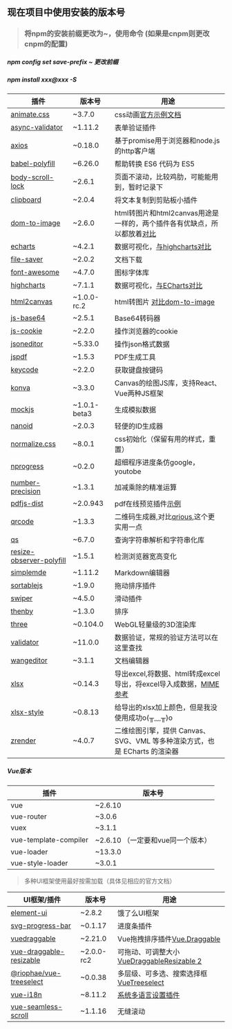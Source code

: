 ## 现在项目中使用安装的版本号

> ### 将npm的安装前缀更改为~，使用命令 (如果是cnpm则更改cnpm的配置)

##### npm config set save-prefix ~ 更改前缀

##### npm install xxx@xxx -S

| 插件                                                         | 版本号       | 用途                                                         |
| ------------------------------------------------------------ | ------------ | ------------------------------------------------------------ |
| [animate.css](https://github.com/daneden/animate.css)        | ~3.7.0       | css动画[官方示例文档](https://daneden.github.io/animate.css/) |
| [async-validator](https://github.com/yiminghe/async-validator) | ~1.11.2      | 表单验证插件                                                 |
| [axios](https://github.com/axios/axios)                      | ~0.18.0      | 基于promise用于浏览器和node.js的http客户端                   |
| [babel-polyfill](https://github.com/babel/babel/tree/master/packages/babel-polyfill) | ~6.26.0      | 帮助转换 ES6 代码为 ES5                                      |
| [body-scroll-lock](https://github.com/willmcpo/body-scroll-lock) | ~2.6.1       | 页面不滚动，比较鸡肋，可能能用到，暂时记录下                 |
| [clipboard](https://github.com/zenorocha/clipboard.js)       | ~2.0.4       | 将文本复制到剪贴板小插件                                     |
| [dom-to-image](https://github.com/tsayen/dom-to-image)       | ~2.6.0       | html转图片和html2canvas用途是一样的，两个插件各有优缺点，所以都放着[对比](https://www.jianshu.com/p/a99312eacf4f?t=123) |
| [echarts](https://github.com/apache/incubator-echarts)       | ~4.2.1       | 数据可视化，[与highcharts对比](https://www.jianshu.com/p/6ac06c9052ae) |
| [file-saver](https://github.com/eligrey/FileSaver.js)        | ~2.0.2       | 文档下载                                                     |
| [font-awesome](http://fontawesome.dashgame.com/)             | ~4.7.0       | 图标字体库                                                   |
| [highcharts](https://github.com/highcharts/highcharts-dist)  | ~7.1.1       | 数据可视化，[与ECharts对比](https://www.jianshu.com/p/6ac06c9052ae) |
| [html2canvas](https://github.com/niklasvh/html2canvas)       | ~1.0.0-rc.2  | html转图片 [对比dom-to-image](https://www.jianshu.com/p/a99312eacf4f?t=123) |
| [js-base64](https://github.com/dankogai/js-base64)           | ~2.5.1       | Base64转码器                                                 |
| [js-cookie](https://github.com/js-cookie/js-cookie)          | ~2.2.0       | 操作浏览器的cookie                                           |
| [jsoneditor](https://github.com/josdejong/jsoneditor)        | ~5.33.0      | 操作json格式数据                                             |
| [jspdf](https://github.com/MrRio/jsPDF)                      | ~1.5.3       | PDF生成工具                                                  |
| [keycode](https://github.com/wesbos/keycodes)                | ~2.2.0       | 获取键盘按键码                                               |
| [konva](https://github.com/konvajs/konva)                    | ~3.3.0       | Canvas的绘图JS库，支持React、Vue两种JS框架                   |
| [mockjs](https://github.com/nuysoft/Mock)                    | ~1.0.1-beta3 | 生成模拟数据                                                 |
| [nanoid](https://github.com/ai/nanoid)                       | ~2.0.3       | 轻便的ID生成器                                               |
| [normalize.css](https://github.com/necolas/normalize.css)    | ~8.0.1       | css初始化（保留有用的样式，重置）                            |
| [nprogress](https://github.com/rstacruz/nprogress)           | ~0.2.0       | 超细程序进度条仿google，youtobe                              |
| [number-precision](https://github.com/nefe/number-precision) | ~1.3.1       | 加减乘除的精准运算                                           |
| [pdfjs-dist](https://github.com/mozilla/pdfjs-dist)          | ~2.0.943     | pdf在线预览插件[示例](https://github.com/mozilla/pdf.js)     |
| [qrcode](https://github.com/soldair/node-qrcode)             | ~1.3.3       | 二维码生成器,对比[qrious](https://github.com/neocotic/qrious),这个更实用一点 |
| [qs](https://github.com/ljharb/qs)                           | ~6.7.0       | 查询字符串解析和字符串化库                                   |
| [resize-observer-polyfill](https://github.com/que-etc/resize-observer-polyfill) | ~1.5.1       | 检测浏览器宽高变化                                           |
| [simplemde](https://github.com/sparksuite/simplemde-markdown-editor) | ~1.11.2      | Markdown编辑器                                               |
| [sortablejs](https://github.com/SortableJS/Sortable)         | ~1.9.0       | 拖动排序插件                                                 |
| [swiper](https://github.com/nolimits4web/swiper)             | ~4.5.0       | 滑动插件                                                     |
| [thenby](https://github.com/Teun/thenBy.js)                  | ~1.3.0       | 排序                                                         |
| [three](https://github.com/mrdoob/three.js)                  | ~0.104.0     | WebGL轻量级的3D渲染库                                        |
| [validator](https://github.com/chriso/validator.js)          | ~11.0.0      | 数据验证，常规的验证方法可以在这里查找                       |
| [wangeditor](https://github.com/wangfupeng1988/wangEditor/tree/v2) | ~3.1.1       | 文档编辑器                                                   |
| [xlsx](https://github.com/SheetJS/js-xlsx)                   | ~0.14.3      | 导出excel,将数据、html转成excel导出，将excel导入成数据，[MIME参考](http://www.w3school.com.cn/media/media_mimeref.asp) |
| [xlsx-style](https://www.npmjs.com/package/xlsx-style)       | ~0.8.13      | 给导出的xlsx加上颜色，但是我没使用成功o(╥﹏╥)o               |
| [zrender](https://github.com/ecomfe/zrender)                 | ~4.0.7       | 二维绘图引擎，提供 Canvas、SVG、VML 等多种渲染方式，也是 ECharts 的渲染器 |

##### Vue版本

| 插件                  | 版本号                            |
| --------------------- | --------------------------------- |
| vue                   | ~2.6.10                           |
| vue-router            | ~3.0.6                            |
| vuex                  | ~3.1.1                            |
| vue-template-compiler | ~2.6.10 （一定要和vue同一个版本） |
| vue-loader            | ~13.3.0                           |
| vue-style-loader      | ~3.0.1                            |

> 多种UI框架使用最好按需加载（具体见相应的官方文档）

| UI框架/插件                                                  | 版本号     | 用途                                                         |
| ------------------------------------------------------------ | ---------- | ------------------------------------------------------------ |
| [element-ui](https://element.eleme.cn/#/zh-CN/component/installation) | ~2.8.2     | 饿了么UI框架                                                 |
| [svg-progress-bar](https://github.com/chenxuan0000/svg-progress-bar) | ~0.1.17    | 进度条插件                                                   |
| [vuedraggable](https://github.com/SortableJS/Vue.Draggable)  | ~2.21.0    | Vue拖拽排序插件[Vue.Draggable](https://github.com/SortableJS/Vue.Draggable) |
| [vue-draggable-resizable](https://github.com/mauricius/vue-draggable-resizable) | ~2.0.0-rc2 | 可拖动、可调整大小[VueDraggableResizable 2](https://github.com/mauricius/vue-draggable-resizable) |
| [@riophae/vue-treeselect](https://github.com/riophae/vue-treeselect) | ~0.0.38    | 多层级、可多选、搜索选择框[VueTreeselect](https://github.com/riophae/vue-treeselect) |
| [vue-i18n](https://github.com/kazupon/vue-i18n)              | ~8.11.2    | [系统多语言设置插件](https://github.com/kazupon/vue-i18n)    |
| [vue-seamless-scroll](https://github.com/chenxuan0000/vue-seamless-scroll) | ~1.1.16    | 无缝滚动                                                     |